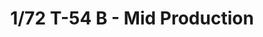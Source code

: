 ---
title: "1/72 T-54 B - Mid Production"
price: "2200" 
desc: "Maketa"
img_path: "/assets/img/AMIG8502.jpg"
brand: "N/A"
available: false
special_offer: false
new: false
soon: false
cat: "0010000"
subcat: "0011400"
subsubcat: "0N/A"
sifra: "AMIG8502"
---